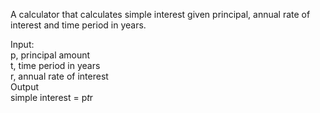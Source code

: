 A calculator that calculates simple interest given principal, annual rate of interest and time period in years.

Input: <br>
   p, principal amount <br>
   t, time period in years <br>
   r, annual rate of interest <br>
Output <br>
   simple interest = p*t*r <br> 

